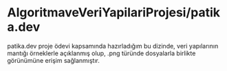 # AlgoritmaveVeriYapilariProjesi/patika.dev
 patika.dev proje ödevi kapsamında hazırladığım bu dizinde,
 veri yapılarının mantığı örneklerle açıklanmış olup, .png
 türünde dosyalarla birlikte görünümüne erişim sağlanmıştır.
 
